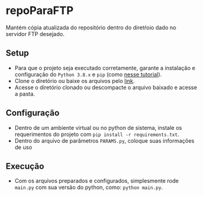 # repoParaFTP

Mantém cópia atualizada do repositório dentro do diretŕoio dado no servidor FTP desejado.

## Setup
* Para que o projeto seja executado corretamente, garante a instalação e configuração do `Python 3.8.x` e `pip` (como [nesse tutorial](https://python.org.br/instalacao-windows/)).
* Clone o diretório ou baixe os arquivos pelo [link](https://github.com/Ocramoi/repoParaFTP/releases/download/v1.0/release_1_0.zip).
* Acesse o diretório clonado ou descompacte o arquivo baixado e acesse a pasta.

## Configuração
* Dentro de um ambiente virtual ou no python de sistema, instale os requerimentos do projeto com `pip install -r requirements.txt`. 
* Dentro do arquivo de parâmetros `PARAMS.py`, coloque suas informações de uso

## Execução 
* Com os arquivos preparados e configurados, simplesmente rode `main.py` com sua versão do python, como: `python main.py`.
